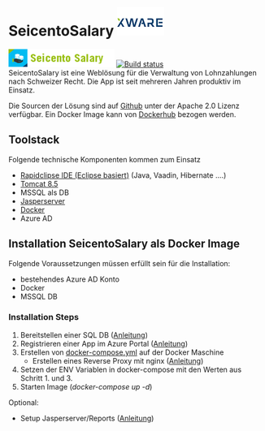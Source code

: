 # SeicentoSalary ![xwr.ch](https://github.com/jmurighub/SeicentoSalary/blob/master/docs/images/XWareLogo.png "xwr.ch")
![Produktlogo](https://github.com/jmurighub/SeicentoSalary/blob/master/docs/images/seicento_salary.png "Logo") [![Build status](https://xwr.visualstudio.com/XWare/_apis/build/status/Dockerhub%20SeicentoSalary-FromTemplate-Task)](https://xwr.visualstudio.com/XWare/_build/latest?definitionId=22)         
SeicentoSalary ist eine Weblösung für die Verwaltung von Lohnzahlungen nach Schweizer Recht. Die App ist seit mehreren Jahren produktiv im Einsatz.  

Die Sourcen der Lösung sind auf [Github](https://github.com/jmurighub/SeicentoSalary) unter der Apache 2.0 Lizenz verfügbar.
Ein Docker Image kann von [Dockerhub](https://cloud.docker.com/repository/docker/jmurihub/seicentosalary/general) bezogen werden.

## Toolstack
Folgende technische Komponenten kommen zum Einsatz
* [Rapidclipse IDE (Eclipse basiert)](http://rapidclipse.com) (Java, Vaadin, Hibernate ....)
* [Tomcat 8.5](https://tomcat.apache.org/download-80.cgi)
* MSSQL als DB
* [Jasperserver](https://community.jaspersoft.com/project/jasperreports-server)
* [Docker](https://docker.com)
* Azure AD
 

## Installation SeicentoSalary als Docker Image
Folgende Voraussetzungen müssen erfüllt sein für die Installation:
* bestehendes Azure AD Konto
* Docker
* MSSQL DB

### Installation Steps
1. Bereitstellen einer SQL DB ([Anleitung](https://github.com/jmurighub/SeicentoSalary/tree/master/flyway)) 
3. Registrieren einer App im Azure Portal ([Anleitung](https://github.com/jmurighub/SeicentoSalary/tree/master/docs/azuread))
4. Erstellen von [docker-compose.yml](https://github.com/jmurighub/SeicentoSalary/blob/master/docker/docker-compose.yml) auf der Docker Maschine
    - Erstellen eines Reverse Proxy mit nginx ([Anleitung](https://github.com/jmurighub/SeicentoSalary/tree/master/docs/nginx))
5. Setzen der ENV Variablen in docker-compose mit den Werten aus Schritt 1. und 3.
6. Starten Image (_docker-compose up -d_)

Optional:
* Setup Jasperserver/Reports ([Anleitung](https://github.com/jmurighub/SeicentoSalary/tree/master/docs/jasperserver))
